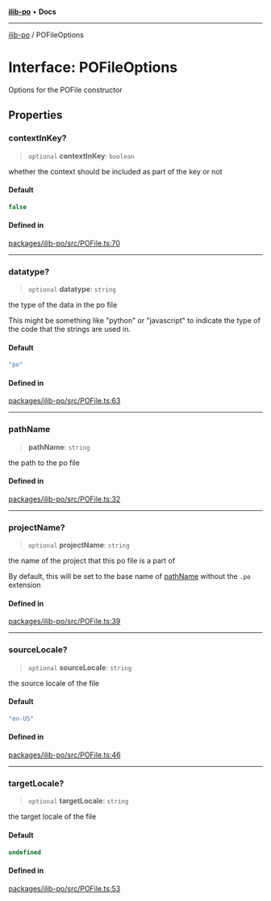[**ilib-po**](../index.md) • **Docs**

***

[ilib-po](../index.md) / POFileOptions

# Interface: POFileOptions

Options for the POFile constructor

## Properties

### contextInKey?

> `optional` **contextInKey**: `boolean`

whether the context should be included as part of the key or not

#### Default

```ts
false
```

#### Defined in

[packages/ilib-po/src/POFile.ts:70](https://github.com/iLib-js/ilib-mono/blob/f51f38d36fc6d0448a50f2150420f1900bba3e95/packages/ilib-po/src/POFile.ts#L70)

***

### datatype?

> `optional` **datatype**: `string`

the type of the data in the po file

This might be something like "python" or "javascript" to
indicate the type of the code that the strings are used in.

#### Default

```ts
"po"
```

#### Defined in

[packages/ilib-po/src/POFile.ts:63](https://github.com/iLib-js/ilib-mono/blob/f51f38d36fc6d0448a50f2150420f1900bba3e95/packages/ilib-po/src/POFile.ts#L63)

***

### pathName

> **pathName**: `string`

the path to the po file

#### Defined in

[packages/ilib-po/src/POFile.ts:32](https://github.com/iLib-js/ilib-mono/blob/f51f38d36fc6d0448a50f2150420f1900bba3e95/packages/ilib-po/src/POFile.ts#L32)

***

### projectName?

> `optional` **projectName**: `string`

the name of the project that this po file is a part of

By default, this will be set to the base name of [pathName](POFileOptions.md#pathname) without the `.po` extension

#### Defined in

[packages/ilib-po/src/POFile.ts:39](https://github.com/iLib-js/ilib-mono/blob/f51f38d36fc6d0448a50f2150420f1900bba3e95/packages/ilib-po/src/POFile.ts#L39)

***

### sourceLocale?

> `optional` **sourceLocale**: `string`

the source locale of the file

#### Default

```ts
"en-US"
```

#### Defined in

[packages/ilib-po/src/POFile.ts:46](https://github.com/iLib-js/ilib-mono/blob/f51f38d36fc6d0448a50f2150420f1900bba3e95/packages/ilib-po/src/POFile.ts#L46)

***

### targetLocale?

> `optional` **targetLocale**: `string`

the target locale of the file

#### Default

```ts
undefined
```

#### Defined in

[packages/ilib-po/src/POFile.ts:53](https://github.com/iLib-js/ilib-mono/blob/f51f38d36fc6d0448a50f2150420f1900bba3e95/packages/ilib-po/src/POFile.ts#L53)
